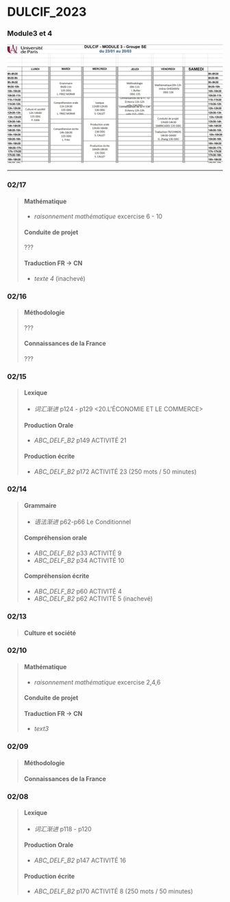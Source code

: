 # DULCIF_2023
### Module3 et 4
![image](schedule.jpg)

***


### 02/17
> #### Mathématique
> - *raisonnement mathématique* excercise 6 - 10
> #### Conduite de projet
> ???
> #### Traduction FR -> CN
> - *texte 4* (inachevé)



### 02/16
> #### Méthodologie
> ???
> #### Connaissances de la France
> ???


### 02/15
> #### Lexique
> - *词汇渐进* p124 - p129 <20.L'ÉCONOMIE ET LE COMMERCE>
> #### Production Orale
> - *ABC_DELF_B2* p149 ACTIVITÉ 21
> #### Production écrite
> - *ABC_DELF_B2* p172 ACTIVITÉ 23  (250 mots / 50 minutes)


### 02/14
> #### Grammaire
> - *语法渐进* p62-p66 Le Conditionnel
> #### Compréhension orale
> - *ABC_DELF_B2* p33 ACTIVITÉ 9
> - *ABC_DELF_B2* p34 ACTIVITÉ 10
> #### Compréhension écrite
> - *ABC_DELF_B2* p60 ACTIVITÉ 4
> - *ABC_DELF_B2* p62 ACTIVITÉ 5 (inachevé)





### 02/13
> #### Culture et société






### 02/10
> #### Mathématique
> - *raisonnement mathématique* excercise 2,4,6
> #### Conduite de projet
> #### Traduction FR -> CN
> - *text3*




### 02/09
> #### Méthodologie
> #### Connaissances de la France





### 02/08
> #### Lexique
> - *词汇渐进* p118 - p120
> #### Production Orale
> - *ABC_DELF_B2* p147 ACTIVITÉ 16
> #### Production écrite
> - *ABC_DELF_B2* p170 ACTIVITÉ 8 (250 mots / 50 minutes)

